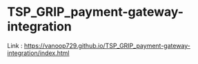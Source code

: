 # TSP_GRIP_payment-gateway-integration
Link : https://vanoop729.github.io/TSP_GRIP_payment-gateway-integration/index.html
